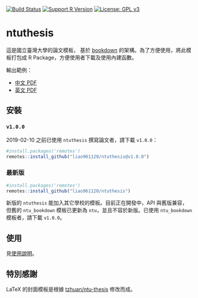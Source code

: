 [![Build Status](https://travis-ci.org/liao961120/ntuthesis.svg?branch=master)](https://travis-ci.org/liao961120/ntuthesis) [![Support R Version](https://img.shields.io/badge/R-≥%203.4.0-blue.svg)](https://cran.r-project.org/) [![License: GPL v3](https://img.shields.io/badge/License-GPL%20v3-yellow.svg)](https://www.gnu.org/licenses/gpl-3.0)

# ntuthesis


這是國立臺灣大學的論文模板，
基於 [bookdown](https://github.com/rstudio/bookdown) 的架構。為了方便使用，將此模板打包成 R Package，方便使用者下載及使用內建函數。


輸出範例：

- [中文 PDF](https://liao961120.github.io/ntuthesis/doc/ntu-bookdown.pdf)
- [英文 PDF](https://liao961120.github.io/ntuthesis/doc/ntu-bookdown-en.pdf)


## 安裝

### `v1.0.0`

2019-02-10 之前已使用 `ntuthesis` 撰寫論文者，請下載 `v1.0.0`：
```r
#install.packages('remotes')
remotes::install_github("liao961120/ntuthesis@v1.0.0")
```

### 最新版
```r
#install.packages('remotes')
remotes::install_github("liao961120/ntuthesis")
```

新版的 `ntuthesis` 能加入其它學校的模板。目前正在開發中，API 與舊版兼容，但舊的 `ntu_bookdown` 模板已更新為 `ntu`，並且不容於新版。已使用 `ntu_bookdown` 模板者，請下載 `v1.0.0`。

## 使用

見[使用說明](https://liao961120.github.io/ntuthesis/doc)。


## 特別感謝

LaTeX 的封面模板是根據 [tzhuan/ntu-thesis](https://github.com/tzhuan/ntu-thesis) 修改而成。

